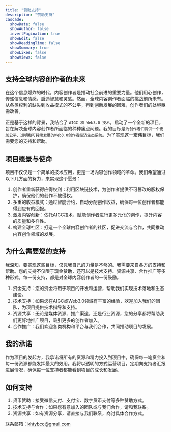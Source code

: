 ```yaml
---
title: "赞助支持"
description: "赞助支持"
cascade:
  showDate: false
  showAuthor: false
  invertPagination: true
  showEdit: false
  showReadingTime: false
  showSummary: true
  showLikes: false
  showViews: false
---
```


## 支持全球内容创作者的未来

在这个信息爆炸的时代，内容创作者是推动社会前进的重要力量。他们用心创作，传递信息和情感，启迪智慧和灵感。然而，全球内容创作者面临的挑战前所未有。从各类权利的缺失到收益模式的不公平，再到创新发展的困难，创作者们的处境亟需改善。

正是基于这样的背景，我结合了 ```AIGC 和 Web3.0 技术```，启动了一个全新的项目，旨在解决全球内容创作者所面临的种种痛点问题。我的目标是```为创作者们提供一个更加公平、透明和可持续发展的Web3.0创作者经济生态系统```。为了实现这一宏伟目标，我们需要您的支持和帮助。

## 项目愿景与使命

项目不仅仅是一个简单的技术应用，更是一场内容创作领域的革命。我们希望通过以下几方面的努力，来实现这个愿景：

1. 创作者重新获得应得权利：利用区块链技术，为创作者提供不可篡改的版权保护，确保他们的创作不被侵权。
2. 多重的收益模式：通过智能合约，自动分配创作收益，确保每一位创作者都能得到应有的回报。
3. 激发内容创新：依托AIGC技术，赋能创作者进行更多元化的创作，提升内容的质量和多样性。
4. 构建全球社区：打造一个全球内容创作者的社区，促进交流与合作，共同推动内容创作领域的发展。

## 为什么需要您的支持
我深知，要实现这些目标，仅凭我自己的力量是不够的。我需要来自各方的支持和帮助。您的支持不仅限于现金赞助，还可以是技术支持、资源共享、合作推广等多种形式。每一份支持，都是对全球内容创作者的一份鼓励。

1. 资金支持：您的资金将用于项目的开发和运营，帮助我们实现技术落地和生态建设。
2. 技术支持：如果您在AIGC或Web3.0领域有丰富的经验，欢迎加入我们的团队，为项目提供技术指导和支持。
3. 资源共享：无论是媒体资源、推广渠道，还是行业资源，您的分享都将帮助我们更好地推广项目，吸引更多的创作者加入。
4. 合作推广：我们欢迎各类机构和平台与我们合作，共同推动项目的发展。

## 我的承诺
作为项目的发起方，我承诺将所有的资源和精力投入到项目中，确保每一笔资金和每一份资源都能发挥最大的效用。我将以透明的方式运营项目，定期向支持者汇报进展情况，确保每一位支持者都能看到项目的成长和发展。

## 如何支持

1. 货币赞助：接受微信支付、支付宝、数字货币支付等多种赞助方式。
2. 技术支持与合作：如果您有意加入的团队或与我们合作，请和我联系。
3. 资源共享：如有资源分享，请直接与我们联系，商讨具体合作方式。

联系邮箱：[khtybcc@gmail.com](mailto:hktybcc@gmail.com)